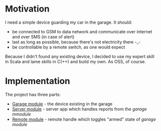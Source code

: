 # Motivation

I need a simple device guarding my car in the garage. It should:
* be connected to GSM to data network and communicate over internet and over SMS (in case of alert)
* last as long as possible, because there's not electricity there -_-
* be controllable by a remote switch, as one would expect

Because I didn't found any existing device, I decided to use my expert skill in Scala and lame skills in C(++) and build my own. As OSS, of course.

# Implementation

The project has three parts:
* [Garage module](/module-main) - the device existing in the garage
* [Server module](/module-server) - server app which handles reports from the _garage mmodule_
* [Remote module](/module-remote) - remote handle which toggles "armed" state of _garage module_
